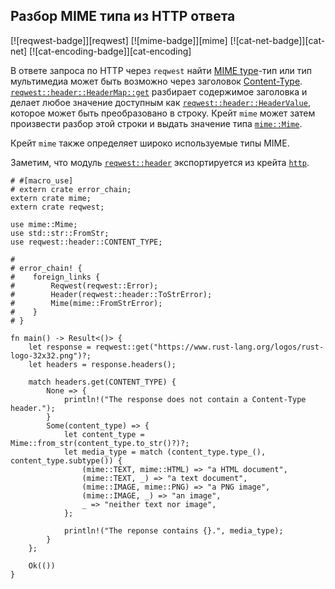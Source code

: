 ## Разбор MIME типа из HTTP ответа

[![reqwest-badge]][reqwest] [![mime-badge]][mime] [![cat-net-badge]][cat-net] [![cat-encoding-badge]][cat-encoding]

В ответе запроса по HTTP через `reqwest` найти [MIME type](https://developer.mozilla.org/docs/Web/HTTP/Basics_of_HTTP/MIME_types)-тип или тип мультимедиа может быть возможно через заголовок [Content-Type](https://developer.mozilla.org/docs/Web/HTTP/Headers/Content-Type). [`reqwest::header::HeaderMap::get`](https://docs.rs/reqwest/*/reqwest/header/struct.HeaderMap.html#method.get) разбирает содержимое заголовка и делает любое значение доступным как [`reqwest::header::HeaderValue`](https://docs.rs/reqwest/*/reqwest/header/struct.HeaderValue.html), которое может быть преобразовано в строку. Крейт `mime` может затем произвести разбор этой строки и выдать значение типа [`mime::Mime`](https://docs.rs/mime/*/mime/struct.Mime.html).

Крейт `mime` также определяет широко используемые типы MIME.

Заметим, что модуль [`reqwest::header`](https://docs.rs/reqwest/*/reqwest/header/index.html) экспортируется из крейта [`http`](https://docs.rs/http/*/http/).

```rust,no_run
# #[macro_use]
# extern crate error_chain;
extern crate mime;
extern crate reqwest;

use mime::Mime;
use std::str::FromStr;
use reqwest::header::CONTENT_TYPE;

#
# error_chain! {
#    foreign_links {
#        Reqwest(reqwest::Error);
#        Header(reqwest::header::ToStrError);
#        Mime(mime::FromStrError);
#    }
# }

fn main() -> Result<()> {
    let response = reqwest::get("https://www.rust-lang.org/logos/rust-logo-32x32.png")?;
    let headers = response.headers();

    match headers.get(CONTENT_TYPE) {
        None => {
            println!("The response does not contain a Content-Type header.");
        }
        Some(content_type) => {
            let content_type = Mime::from_str(content_type.to_str()?)?;
            let media_type = match (content_type.type_(), content_type.subtype()) {
                (mime::TEXT, mime::HTML) => "a HTML document",
                (mime::TEXT, _) => "a text document",
                (mime::IMAGE, mime::PNG) => "a PNG image",
                (mime::IMAGE, _) => "an image",
                _ => "neither text nor image",
            };

            println!("The reponse contains {}.", media_type);
        }
    };

    Ok(())
}
```


